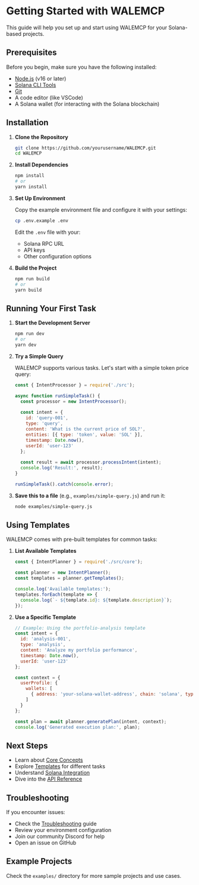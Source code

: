 # Getting Started with WALEMCP

This guide will help you set up and start using WALEMCP for your Solana-based projects.

## Prerequisites

Before you begin, make sure you have the following installed:

- [Node.js](https://nodejs.org/) (v16 or later)
- [Solana CLI Tools](https://docs.solana.com/cli/install-solana-cli-tools)
- [Git](https://git-scm.com/)
- A code editor (like VSCode)
- A Solana wallet (for interacting with the Solana blockchain)

## Installation

1. **Clone the Repository**

   ```bash
   git clone https://github.com/yourusername/WALEMCP.git
   cd WALEMCP
   ```

2. **Install Dependencies**

   ```bash
   npm install
   # or
   yarn install
   ```

3. **Set Up Environment**

   Copy the example environment file and configure it with your settings:

   ```bash
   cp .env.example .env
   ```

   Edit the `.env` file with your:
   - Solana RPC URL
   - API keys
   - Other configuration options

4. **Build the Project**

   ```bash
   npm run build
   # or
   yarn build
   ```

## Running Your First Task

1. **Start the Development Server**

   ```bash
   npm run dev
   # or
   yarn dev
   ```

2. **Try a Simple Query**

   WALEMCP supports various tasks. Let's start with a simple token price query:

   ```javascript
   const { IntentProcessor } = require('./src');
   
   async function runSimpleTask() {
     const processor = new IntentProcessor();
     
     const intent = {
       id: 'query-001',
       type: 'query',
       content: 'What is the current price of SOL?',
       entities: [{ type: 'token', value: 'SOL' }],
       timestamp: Date.now(),
       userId: 'user-123'
     };
     
     const result = await processor.processIntent(intent);
     console.log('Result:', result);
   }
   
   runSimpleTask().catch(console.error);
   ```

3. **Save this to a file** (e.g., `examples/simple-query.js`) and run it:

   ```bash
   node examples/simple-query.js
   ```

## Using Templates

WALEMCP comes with pre-built templates for common tasks:

1. **List Available Templates**

   ```javascript
   const { IntentPlanner } = require('./src/core');
   
   const planner = new IntentPlanner();
   const templates = planner.getTemplates();
   
   console.log('Available templates:');
   templates.forEach(template => {
     console.log(`- ${template.id}: ${template.description}`);
   });
   ```

2. **Use a Specific Template**

   ```javascript
   // Example: Using the portfolio-analysis template
   const intent = {
     id: 'analysis-001',
     type: 'analysis',
     content: 'Analyze my portfolio performance',
     timestamp: Date.now(),
     userId: 'user-123'
   };
   
   const context = {
     userProfile: {
       wallets: [
         { address: 'your-solana-wallet-address', chain: 'solana', type: 'native' }
       ]
     }
   };
   
   const plan = await planner.generatePlan(intent, context);
   console.log('Generated execution plan:', plan);
   ```

## Next Steps

- Learn about [Core Concepts](./core-concepts.md)
- Explore [Templates](./templates.md) for different tasks
- Understand [Solana Integration](./solana-integration.md)
- Dive into the [API Reference](./api-reference.md)

## Troubleshooting

If you encounter issues:

- Check the [Troubleshooting](./troubleshooting.md) guide
- Review your environment configuration
- Join our community Discord for help
- Open an issue on GitHub

## Example Projects

Check the `examples/` directory for more sample projects and use cases. 